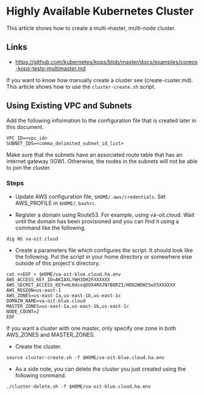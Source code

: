 # Highly Available Kubernetes Cluster

This article shows how to create a multi-master, multi-node cluster.

## Links

* https://github.com/kubernetes/kops/blob/master/docs/examples/coreos-kops-tests-multimaster.md

If you want to know how manually create a cluster see (create-custer.md). This article shows how to use the `cluster-create.sh` script.

## Using Existing VPC and Subnets

Add the following information to the configuration file that is created later in this document. 

```
VPC_ID=<vpc_id>
SUBNET_IDS=<comma_delimited_subnet_id_list>
```

Make sure that the subnets have an associated route table that has an internet gateway (IGW). Otherwise, the nodes in the subnets will not be able to join the cluster.

### Steps

* Update AWS configuration file, `$HOME/.aws/credentials`. Set AWS_PROFILE in `$HOME/.bashrc`.

* Register a domain using Route53. For example, using va-oit.cloud. Wait until the domain has been provisioned and you can find it using a command like the following.

```
dig NS va-oit.cloud
```

* Create a parameters file which configures the script. It should look like the following. Put the script in your home directory or somewhere else outside of this project's directory.

```
cat <<EOF > $HOME/va-oit-blue.cloud.ha.env
AWS_ACCESS_KEY_ID=AKIAXLYWH3DH2FXXXXXX
AWS_SECRET_ACCESS_KEY=HL0dvxqDOX4RXJN7BQRZI/HD02WDW2SwV5XXXXXX
AWS_REGION=us-east-1
AWS_ZONES=us-east-1a,us-east-1b,us-east-1c
DOMAIN_NAME=va-oit-blue.cloud
MASTER_ZONES=us-east-1a,us-east-1b,us-east-1c
NODE_COUNT=2
EOF
```

If you want a cluster with one master, only specify one zone in both AWS_ZONES and MASTER_ZONES.

* Create the cluster.

```
source cluster-create.sh -f $HOME/va-oit-blue.cloud.ha.env
```

* As a side note, you can delete the cluster you just created using the following command.

```
./cluster-delete.sh -f $HOME/va-oit-blue.cloud.ha.env
```
